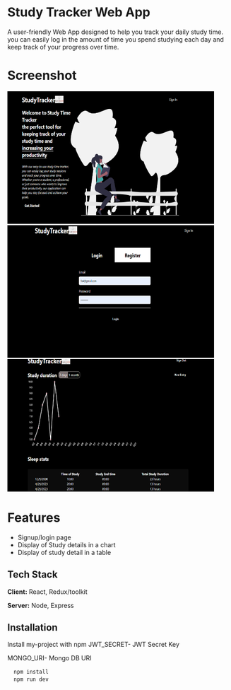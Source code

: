 # Study Tracker Web App

A user-friendly Web App designed to help you track your daily study time. you can easily log in the amount of time you spend studying each day and keep track of your progress over time.

# Screenshot

<img src="./images/homepagescreenshot.png" alt="home page" width="468" height="300" />
<img src="./images/Loginpage.png" alt="login page" width="468" height="300" />
<img src="./images/Dashboardpage.png" alt="Dashboard page" width="468" height="300" />

# Features

- Signup/login page
- Display of Study details in a chart
- Display of study detail in a table

## Tech Stack

**Client:** React, Redux/toolkit

**Server:** Node, Express

## Installation

Install my-project with npm
JWT_SECRET- JWT Secret Key

MONGO_URI- Mongo DB URI

```bash
  npm install
  npm run dev
```
